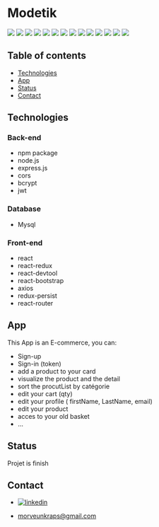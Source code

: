 # Modetik

![](https://img.shields.io/badge/made%20with-react-blue?logo=react)  ![](https://img.shields.io/badge/react-router-blue?)  ![](https://img.shields.io/badge/react-redux-blue?) ![](https://img.shields.io/badge/redux-persist-blue?) ![](https://img.shields.io/badge/react-devtool-blue?)  ![](https://img.shields.io/badge/made%20with-bootstrap-purple?logo=bootstrap) ![](https://img.shields.io/badge/made%20with-javascript-yellow?logo=javascript) ![](https://img.shields.io/badge/made%20with-MySQL-blue?logo=MySQL) ![](https://img.shields.io/badge/made%20with-jsonwebtokens-orange?) ![](https://img.shields.io/badge/made%20with-bcrypt-coral?)  ![](https://img.shields.io/badge/made%20with-node.js-green?logo=node.js) ![](https://img.shields.io/badge/axios-blue?)  ![](https://img.shields.io/badge/express-green?)  ![](https://img.shields.io/badge/cors-blue?)


## Table of contents
* [Technologies](#technologies)
* [App](#app)
* [Status](#status)
* [Contact](#contact)


## Technologies 

### Back-end

* npm package
* node.js
* express.js
* cors
* bcrypt
* jwt

### Database

* Mysql

### Front-end

* react
* react-redux
* react-devtool
* react-bootstrap
* axios
* redux-persist
* react-router 


## App 

This App is an E-commerce, you can: 

* Sign-up 
* Sign-in (token)
* add a product to your card
* visualize the product and the detail
* sort the procutList by catégorie
* edit your cart (qty)
* edit your profile ( firstName, LastName, email) 
* edit your product
* acces to your old basket
* ...


## Status 

Projet is finish 


## Contact  

*  <a href="https://linkedin.com/in/laure-adrienne-njinga">
    <img alt="linkedin" src="https://img.shields.io/badge/linkedin-blue?logo=linkedin"/>
  </a>
 
* morveunkraps@gmail.com




